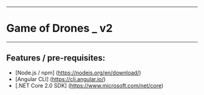  ----------------------
 # Game of Drones _ v2
 ----------------------

## Features / pre-requisites:
 
- [Node.js / npm] (https://nodejs.org/en/download/)
- [Angular CLI] (https://cli.angular.io/)
- [.NET Core 2.0 SDK] (https://www.microsoft.com/net/core)

